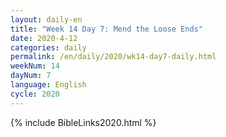 ```yaml
---
layout: daily-en
title: "Week 14 Day 7: Mend the Loose Ends"
date: 2020-4-12 
categories: daily
permalink: /en/daily/2020/wk14-day7-daily.html
weekNum: 14
dayNum: 7
language: English
cycle: 2020
---
```


{% include BibleLinks2020.html %} 
